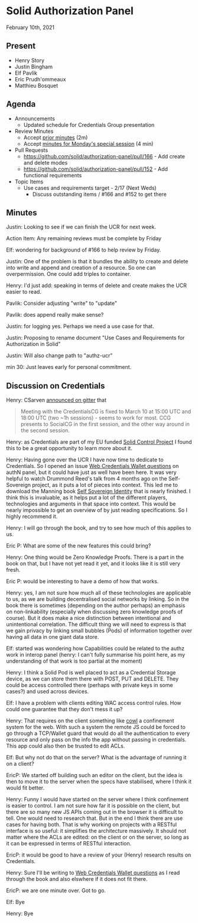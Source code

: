 # Solid Authorization Panel
February 10th, 2021

## Present

* Henry Story
* Justin Bingham
* Elf Pavlik
* Eric Prudh'ommeaux
* Matthieu Bosquet

## Agenda

* Announcements
    * Updated schedule for Credentials Group presentation
* Review Minutes
    * Accept [prior minutes](https://github.com/solid/authorization-panel/pull/165/files?short_path=77842b3#diff-77842b35acf47a1c2030c48d0b1e6d626b9dc3c9e07d168d265815b1fdbd41f2) (2m)
    * Accept [minutes for Monday's special session](https://github.com/solid/authorization-panel/pull/167/files?short_path=e66d5b0#diff-e66d5b08e777fcb77d751f43b35a40f779e28776d19fde98601f334c1105e56a) (4 min)
* Pull Requests    
    *  https://github.com/solid/authorization-panel/pull/166 - Add create and delete modes
    *  https://github.com/solid/authorization-panel/pull/152 - Add functional requirements   
* Topic Items
    * Use cases and requirements target - 2/17 (Next Weds)
        * Discuss outstanding items / #166 and #152 to get there

## Minutes

Justin: Looking to see if we can finish the UCR for next week. 

Action Item: Any remaining reviews must be complete by Friday

Elf: wondering for background of #166 to help review by Friday.

Justin: One of the problem is that it bundles the ability to create and delete into write and append and creation of a resource. So one can overpermission. One could add triples to container. 

Henry: I'd just add: speaking in terms of delete and create makes the UCR easier to read.

Pavlik: Consider adjusting "write" to "update"

Pavlik: does append really make sense?

Justin: for logging yes. Perhaps we need a use case for that.

Justin: Proposing to rename document "Use Cases and Requirements for Authorization in Solid"

Justin: Will also change path to "authz-ucr"

min 30: 
  Just leaves early for personal commitment.

## Discussion on Credentials 

Henry: CSarven [announced on gitter](https://gitter.im/solid/specification?at=6022bab5063b6c68d54c658c) that 
> Meeting with the CredentialsCG is fixed to March 10 at 15:00 UTC and 18:00 UTC (two ~1h sessions) - seems to work for most. CCG presents to SocialCG in the first session, and the other way around in the second session.

Henry: as Credentials are part of my EU funded [Solid Control Project](https://nlnet.nl/project/SolidControl/) I found this to be a great opportunity to learn more about it. 

Henry: Having gone over the UCR I have now time to dedicate to Credentials. So I opened an issue [Web Credentials Wallet questions](https://github.com/solid/authentication-panel/issues/126) on authN panel, but it could have just as well have been here. It was very helpful to watch Drummond Reed's talk from 4 months ago on the Self-Sovereign project, as it puts a lot of pieces into context. This led me to download the Manning book [Self Sovereign Identity](https://www.manning.com/books/self-sovereign-identity) that is nearly finished. I think this is invaluable, as it helps put a lot of the different players, technologies and arguments in that space into context. This would be nearly impossible to get an overview of by just reading specifications. So I highly recommend it.

Henry: I will go through the book, and try to see how much of this applies to us. 

Eric P: What are some of the new features this could bring?

Henry: One thing would be Zero Knowledge Proofs. There is a part in the book on that, but I have not yet read it yet, and it looks like it is still very fresh. 

Eric P: would be interesting to have a demo of how that works.

Henry: yes, I am not sure how much all of these technologies are applicable to us, as we are building decentralised social networks by linking. So in the book there is sometimes (depending on the author perhaps) an emphasis on non-linkability (especially when discussing zero knowledge proofs of course). But it does make a nice distinction between intentional and unintentional correlation. The difficult thing we will need to express is that we gain privacy by linking small bubbles (Pods) of information together over having all data in one giant data store. 

Elf: started was wondering how Capabilities could be related to the authz work in interop panel (henry: I can't fully summarise his point here, as my understanding of that work is too partial at the moment)

Henry: I think a Solid Pod is well placed to act as a Credential Storage device, as we can store them there with POST, PUT and DELETE. They could be access controlled there (perhaps with private keys in some cases?) and used across devices. 

Elf: I have a problem with clients editing WAC access control rules. How could one guarantee that they don't mess it up?

Henry: That requires on the client something like [cowl](http://cowl.ws) a confinement system for the web. With such a system the remote JS could be forced to go through a TCP/Wallet guard that would do all the authentication to every resource and only pass on the info the app without passing in credentials. This app could also then be trusted to edit ACLs. 

Elf: But why not do that on the server? What is the advantage of running it on a client?

EricP: We started off building such an editor on the client, but the idea is then to move it to the server when the specs have stabilised, where I think it would fit better.

Henry: Funny I would have started on the server where I think confinement is easier to control. I am not sure how far it is possible on the client, but there are so many new JS APIs coming out in the browser it is difficult to tell. One would need to research that. But in the end I think there are use
cases for having both. That is why working on projects with a RESTful interface is so useful: it simplifies the architecture massively. It should not matter where the ACLs are edited: on the client or on the server, so long as it can be expressed in terms of RESTful interaction. 

EricP: it would be good to have a review of your (Henry) research results on Credentials.

Henry: Sure I'll be writing to [Web Credentials Wallet questions](https://github.com/solid/authentication-panel/issues/126) as I read through the book and also elswhere if it does not fit there.

EricP: we are one minute over. Got to go.

Elf: Bye

Henry: Bye

